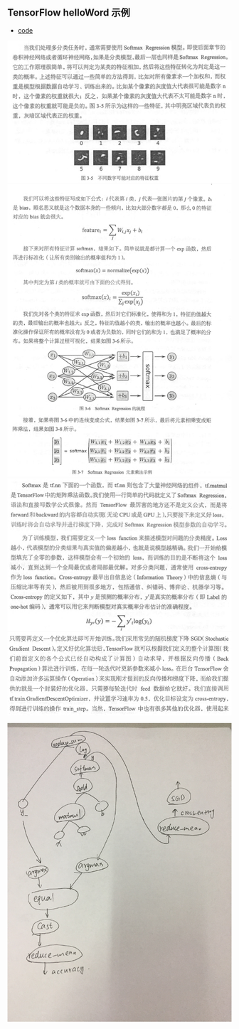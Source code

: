 ## TensorFlow helloWord 示例

* [code](03.000-intro_tensorflow/tensorflow_手写体识别.py)

![](readme/03.500-不同数字可能对应特征权重.png)
![](readme/03.500-softmax_计算公式.png)
![](readme/03.500-手写体识别_loss.png)
![](readme/03.500-手写体识别_优化.png)

![](readme/03.500-手写体识别_整体流.JPG)

